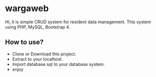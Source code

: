 # wargaweb
Hi, it is simple CRUD system for resident data management. This system using PHP, MySQL, Bootstrap 4.


## How to use?

- Clone or Download this project.
- Extract to your localhost.
- Import database.sql to your database system.
- enjoy
